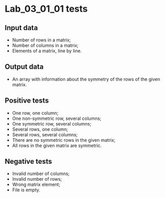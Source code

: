 # Lab_03_01_01 tests
## Input data
- Number of rows in a matrix;
- Number of columns in a matrix;
- Elements of a matrix, line by line.
## Output data
- An array with information about the symmetry of the rows of the given matrix.
## Positive tests
- One row, one column;
- One non-symmetric row, several columns;
- One symmetric row, several columns;
- Several rows, one column;
- Several rows, several columns;
- There are no symmetric rows in the given matrix;
- All rows in the given matrix are symmetric.
## Negative tests
- Invalid number of columns;
- Invalid number of rows;
- Wrong matrix element;
- File is empty.

